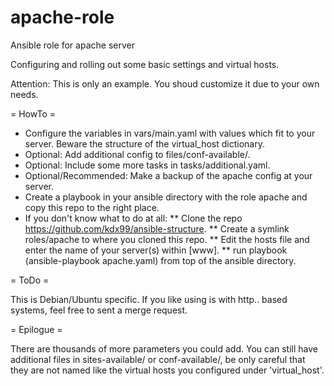# apache-role
Ansible role for apache server

Configuring and rolling out some basic settings and virtual hosts.

Attention: This is only an example. You shoud customize it due to your own needs.

= HowTo =

* Configure the variables in vars/main.yaml with values which fit to your
  server.
  Beware the structure of the virtual_host dictionary.
* Optional: Add additional config to files/conf-available/.
* Optional: Include some more tasks in tasks/additional.yaml.
* Optional/Recommended: Make a backup of the apache config at your server.
* Create a playbook in your ansible directory with the role apache and copy this repo to the right place.
* If you don't know what to do at all:
  ** Clone the repo https://github.com/kdx99/ansible-structure.
  ** Create a symlink roles/apache to where you cloned this repo.
  ** Edit the hosts file and enter the name of your server(s) within [www].
  ** run playbook (ansible-playbook apache.yaml) from top of the ansible directory.

= ToDo =

This is Debian/Ubuntu specific. If you like using is with http.. based systems, feel free to sent a merge request.

= Epilogue =

There are thousands of more parameters you could add. You can still have additional files in sites-available/ or conf-available/, be only careful that they are not named like the virtual hosts you configured under 'virtual_host'.
